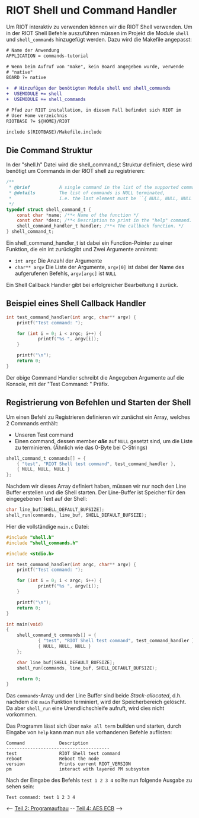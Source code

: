 # RIOT Shell und Command Handler

Um RIOT interaktiv zu verwenden können wir die RIOT Shell verwenden.
Um in der RIOT Shell Befehle auszuführen müssen im Projekt die Module `shell` und `shell_commands` hinzugefügt werden.
Dazu wird die Makefile angepasst:


```diff
# Name der Anwendung
APPLICATION = commands-tutorial

# Wenn beim Aufruf von "make", kein Board angegeben wurde, verwende
# "native"
BOARD ?= native

+  # Hinzufügen der benötigten Module shell und shell_commands
+  USEMODULE += shell
+  USEMODULE += shell_commands

# Pfad zur RIOT installation, in diesem Fall befindet sich RIOT im
# User Home verzeichnis
RIOTBASE ?= ${HOME}/RIOT

include $(RIOTBASE)/Makefile.include
```

## Die Command Struktur

In der "shell.h" Datei wird die shell_command_t Struktur definiert, diese wird benötigt um Commands in der RIOT shell zu registrieren:

```c
/**
 * @brief       	A single command in the list of the supported commands.
 * @details     	The list of commands is NULL terminated,
 *              	i.e. the last element must be ``{ NULL, NULL, NULL }``.
 */
typedef struct shell_command_t {
	const char *name; /**< Name of the function */
	const char *desc; /**< Description to print in the "help" command. */
	shell_command_handler_t handler; /**< The callback function. */
} shell_command_t;
```

Ein shell_command_handler_t ist dabei ein Function-Pointer zu einer Funktion, die ein int zurückgibt und Zwei Argumente annimmt:

 - `int argc` Die Anzahl der Argumente
 - `char** argv` Die Liste der Argumente, `argv[0]` ist dabei der Name des aufgerufenen Befehls, `argv[argc]` ist `NULL`

Ein Shell Callback Handler gibt bei erfolgreicher Bearbeitung `0` zurück.

## Beispiel eines Shell Callback Handler

```c
int test_command_handler(int argc, char** argv) {
	printf("Test command: ");

	for (int i = 0; i < argc; i++) {
    	    printf("%s ", argv[i]);
	}

	printf("\n");
	return 0;
}
```

Der obige Command Handler schreibt die Angegeben Argumente auf die Konsole, mit der "Test Command: " Präfix.

## Registrierung von Befehlen und Starten der Shell

Um einen Befehl zu Registrieren definieren wir zunächst ein Array, welches 2 Commands enthält:

 - Unseren Test command
 - Einen command, dessen member __*alle*__ auf `NULL` gesetzt sind, um die Liste zu terminieren. (Ähnlich wie das 0-Byte bei C-Strings)

```c
shell_command_t commands[] = {
	{ "test", "RIOT Shell test command", test_command_handler },
	{ NULL, NULL, NULL }
};
```

Nachdem wir dieses Array definiert haben, müssen wir nur noch den Line Buffer erstellen und die Shell starten.
Der Line-Buffer ist Speicher für den eingegebenen Text auf der Shell:

```c
char line_buf[SHELL_DEFAULT_BUFSIZE];
shell_run(commands, line_buf, SHELL_DEFAULT_BUFSIZE);
```

Hier die vollständige `main.c` Datei:

```c
#include "shell.h"
#include "shell_commands.h"

#include <stdio.h>

int test_command_handler(int argc, char** argv) {
	printf("Test command: ");

	for (int i = 0; i < argc; i++) {
    	    printf("%s ", argv[i]);
	}

	printf("\n");
	return 0;
}

int main(void)
{
	shell_command_t commands[] = {
    	    { "test", "RIOT Shell test command", test_command_handler },
    	    { NULL, NULL, NULL }
	};

	char line_buf[SHELL_DEFAULT_BUFSIZE];
	shell_run(commands, line_buf, SHELL_DEFAULT_BUFSIZE);

	return 0;
}
```

Das `commands`-Array und der Line Buffer sind beide _Stack-allocated_,
d.h. nachdem die `main` Funktion terminiert, wird der Speicherbereich gelöscht.
Da aber `shell_run` eine Unendlichschleife aufruft, wird dies nicht vorkommen.

Das Programm lässt sich über `make all term` builden und starten, durch Eingabe von `help` kann man nun alle vorhandenen Befehle auflisten:

```
Command          	Description
---------------------------------------
test             	RIOT Shell test command
reboot           	Reboot the node
version          	Prints current RIOT_VERSION
pm               	interact with layered PM subsystem
```

Nach der Eingabe des Befehls `test 1 2 3 4` sollte nun folgende Ausgabe zu sehen sein:

```
Test command: test 1 2 3 4
```

<-- [Teil 2: Programaufbau](02_Programaufbau.md) -- [Teil 4: AES ECB](../Kapitel_2_Crypto/04_AES_ECB.md) -->